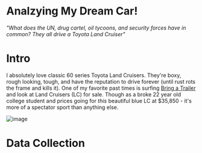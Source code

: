 # Analzying My Dream Car! 

*"What does the UN, drug cartel, oil tycoons, and security forces have in common? They all drive a Toyota Land Cruiser"*

# Intro
I absolutely love classic 60 series Toyota Land Cruisers. They're boxy, rough looking, tough, and have the reputation to drive forever (until rust rots the frame and kills it). One of my favorite past times is surfing [Bring a Trailer](https://bringatrailer.com/toyota/land-cruiser-fj60-fj62/) and look at Land Cruisers (LC) for sale. Though as a broke 22 year old college student and prices going for _this_ beautiful blue LC at $35,850 - it's more of a spectator sport than anything else. 

![image](https://user-images.githubusercontent.com/89032804/159412964-3683e5eb-d54f-42c0-aa64-38d7ae1f4d20.png)


# Data Collection
